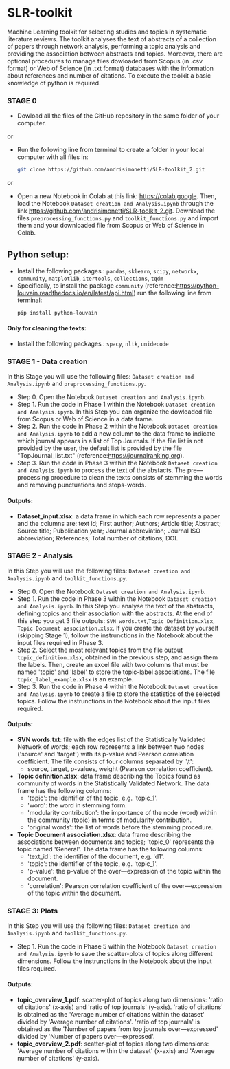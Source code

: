 # SLR-toolkit
Machine Learning toolkit for selecting studies and topics in systematic literature reviews. The toolkit analyses the text of abstracts of a collection of papers through network analysis, performing a topic analysis and providing the association between abstracts and topics.
Moreover, there are optional procedures to manage files dowloaded from Scopus (in .csv format) or Web of Science (in .txt format) databases with the information about references and number of citations. To execute the toolkit a basic knowledge of python is required.


### STAGE 0
- Dowload all the files of the GitHub repository in the same folder of your computer.
  
or
  
- Run the following line from terminal to create a folder in your local computer with all files in:
   ```bash
   git clone https://github.com/andrisimonetti/SLR-toolkit_2.git

or

- Open a new Notebook in Colab at this link: https://colab.google. Then, load the Notebook `Dataset creation and Analysis.ipynb` through the link https://github.com/andrisimonetti/SLR-toolkit_2.git. Download the files `preprocessing_functions.py` and `toolkit_functions.py` and import them and your downloaded file from Scopus or Web of Science in Colab.



## Python setup: 
- Install the following packages : `pandas`, `sklearn`, `scipy`, `networkx`, `community`, `matplotlib`, `itertools`, `collections`, `tqdm`
- Specifically, to install the package `community` (reference:https://python-louvain.readthedocs.io/en/latest/api.html) run the following line from terminal:
    ```bash
    pip install python-louvain 
#### Only for cleaning the texts:
 - Install the following packages : `spacy`, `nltk`, `unidecode`



### STAGE 1 - Data creation
In this Stage you will use the following files: `Dataset creation and Analysis.ipynb` and `preprocessing_functions.py`.

- Step 0. Open the Notebook `Dataset creation and Analysis.ipynb`.
- Step 1. Run the code in Phase 1 within the Notebook `Dataset creation and Analysis.ipynb`. In this Step you can organize the dowloaded file from Scopus or Web of Science in a data frame.
- Step 2. Run the code in Phase 2 within the Notebook `Dataset creation and Analysis.ipynb` to add a new column to the data frame to indicate which journal appears in a list of Top Journals. If the file list is not provided by the user, the default list is provided by the file "TopJournal_list.txt" (reference:https://journalranking.org).
- Step 3. Run the code in Phase 3 within the Notebook `Dataset creation and Analysis.ipynb` to process the text of the abstacts. The pre—processing procedure to clean the texts consists of stemming the words and removing punctuations and stops-words.

#### Outputs:
- **Dataset_input.xlsx**: a data frame in which each row represents a paper and the columns are:
text id; First author; Authors; Article title; Abstract; Source title; Pubblication year; Journal abbreviation; Journal ISO abbreviation; References; Total number of citations; DOI.


### STAGE 2 - Analysis
In this Step you will use the following files: `Dataset creation and Analysis.ipynb` and `toolkit_functions.py`.

- Step 0. Open the Notebook `Dataset creation and Analysis.ipynb`.
- Step 1. Run the code in Phase 3 within the Notebook `Dataset creation and Analysis.ipynb`. In this Step you analyse the text of the abstracts, defining topics and their association with the abstracts. At the end of this step you get 3 file outputs: `SVN words.txt`,`Topic Definition.xlsx`, `Topic Document association.xlsx`. If you create the dataset by yourself (skipping Stage 1), follow the instrunctions in the Notebook about the input files required in Phase 3.
- Step 2. Select the most relevant topics from the file output `topic_definition.xlsx`, obtained in the previous step, and assign them the labels. Then, create an excel file with two columns that must be named 'topic' and 'label' to store the topic-label associations. The file  `topic_label_example.xlsx` is an example.
- Step 3. Run the code in Phase 4 within the Notebook `Dataset creation and Analysis.ipynb` to create a file to store the statistics of the selected topics. Follow the instrunctions in the Notebook about the input files required.

#### Outputs:
- **SVN words.txt**: file with the edges list of the Statistically Validated Network of words; each row represents a link between two nodes ('source' and 'target') with its p-value and Pearson correlation coefficient. The file consists of four columns separated by '\t':
    - source, target, p-values, weight (Pearson correlation coefficient).
- **Topic definition.xlsx**: data frame describing the Topics found as community of words in the Statistically Validated Network. The data frame has the following columns:
    - 'topic': the identifier of the topic, e.g. 'topic_1'.
    - 'word': the word in stemming form.
    - 'modularity contribution': the importance of the node (word) within the community (topic) in terms of modularity contribution.
    - 'original words': the list of words before the stemming procedure.
- **Topic Document association.xlsx**: data frame describing the associations between documents and topics; 'topic_0' represents the topic named 'General'.  The data frame has the following columns:
    - 'text_id': the identifier of the document, e.g. 'd1'.
    - 'topic': the identifier of the topic, e.g. 'topic_1'.
    - 'p-value': the p-value of the over—expression of the topic within the document.
    - 'correlation': Pearson correlation coefficient of the over—expression of the topic within the document.

   
### STAGE 3: Plots
In this Step you will use the following files: `Dataset creation and Analysis.ipynb` and `toolkit_functions.py`.
- Step 1. Run the code in Phase 5 within the Notebook `Dataset creation and Analysis.ipynb` to save the scatter-plots of topics along different dimensions. Follow the instrunctions in the Notebook about the input files required.

#### Outputs:
- **topic_overview_1.pdf**: scatter-plot of topics along two dimensions: 'ratio of citations' (x-axis) and 'ratio of top journals' (y-axis). 'ratio of citations' is obtained as the 'Average number of citations within the dataset' divided by 'Average number of citations'. 'ratio of top journals' is obtained as the 'Number of papers from top journals over—expressed' divided by 'Number of papers over—expressed'.
- **topic_overview_2.pdf**: scatter-plot of topics along two dimensions: 'Average number of citations within the dataset' (x-axis) and 'Average number of citations' (y-axis).
